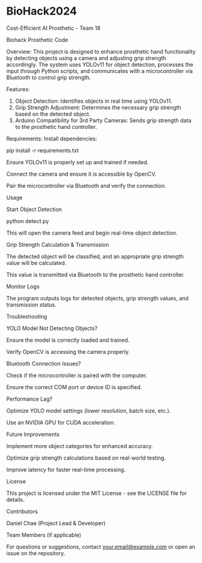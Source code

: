 # BioHack2024
Cost-Efficient AI Prosthetic - Team 18

Biohack Prosthetic Code

Overview:
This project is designed to enhance prosthetic hand functionality by detecting objects using a camera and adjusting grip strength accordingly. The system uses YOLOv11 for object detection, processes the input through Python scripts, and communicates with a microcontroller via Bluetooth to control grip strength.

Features:
1. Object Detection: Identifies objects in real time using YOLOv11.
2. Grip Strength Adjustment: Determines the necessary grip strength based on the detected object.
3. Arduino Compatibility for 3rd Party Cameras: Sends grip strength data to the prosthetic hand controller.

Requirements:
Install dependencies:

pip install -r requirements.txt

Ensure YOLOv11 is properly set up and trained if needed.

Connect the camera and ensure it is accessible by OpenCV.

Pair the microcontroller via Bluetooth and verify the connection.

Usage

Start Object Detection

python detect.py

This will open the camera feed and begin real-time object detection.

Grip Strength Calculation & Transmission

The detected object will be classified, and an appropriate grip strength value will be calculated.

This value is transmitted via Bluetooth to the prosthetic hand controller.

Monitor Logs

The program outputs logs for detected objects, grip strength values, and transmission status.

Troubleshooting

YOLO Model Not Detecting Objects?

Ensure the model is correctly loaded and trained.

Verify OpenCV is accessing the camera properly.

Bluetooth Connection Issues?

Check if the microcontroller is paired with the computer.

Ensure the correct COM port or device ID is specified.

Performance Lag?

Optimize YOLO model settings (lower resolution, batch size, etc.).

Use an NVIDIA GPU for CUDA acceleration.

Future Improvements

Implement more object categories for enhanced accuracy.

Optimize grip strength calculations based on real-world testing.

Improve latency for faster real-time processing.

License

This project is licensed under the MIT License - see the LICENSE file for details.

Contributors

Daniel Chae (Project Lead & Developer)

Team Members (if applicable)

For questions or suggestions, contact your.email@example.com or open an issue on the repository.

